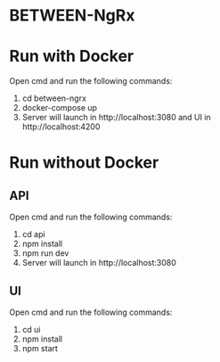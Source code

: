 # BETWEEN-NgRx

# Run with Docker
Open cmd and run the following commands:

  1. cd between-ngrx
  2. docker-compose up
  3. Server will launch in http://localhost:3080 and UI in http://localhost:4200

# Run without Docker

## API
Open cmd and run the following commands:
  1. cd api
  2. npm install
  3. npm run dev
  4. Server will launch in http://localhost:3080

## UI
Open cmd and run the following commands:
  1. cd ui
  2. npm install
  3. npm start
